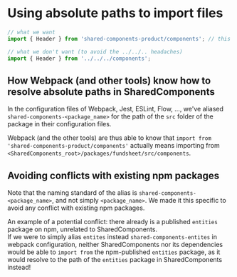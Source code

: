 # Using absolute paths to import files

```js
// what we want
import { Header } from 'shared-components-product/components'; // this is not an actual path on the file system, but it resolves to one.

// what we don't want (to avoid the ../../.. headaches)
import { Header } from '../../../components';
```

## How Webpack (and other tools) know how to resolve absolute paths in SharedComponents

In the configuration files of Webpack, Jest, ESLint, Flow, ..., we've aliased `shared-components-<package_name>` for the path of the `src` folder of the package in their configuration files.

Webpack (and the other tools) are thus able to know that `import from 'shared-components-product/components'` actually means importing from `<SharedComponents_root>/packages/fundsheet/src/components`.

## Avoiding conflicts with existing npm packages

Note that the naming standard of the alias is `shared-components-<package_name>`, and not simply `<package_name>`. We made it this specific to avoid any conflict with existing npm packages.

An example of a potential conflict: there already is a published `entities` package on npm, unrelated to SharedComponents.  
If we were to simply alias `entites` instead `shared-components-entites` in webpack configuration, neither SharedComponents nor its dependencies would be able to `import from` the npm-published `entities` package, as it would resolve to the path of the `entities` package in SharedComponents instead!
